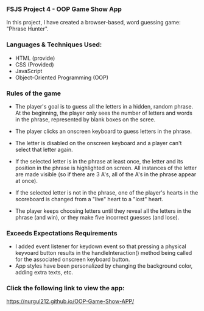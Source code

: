 ### FSJS Project 4 - OOP Game Show App
In this project, I have created a browser-based, word guessing game: "Phrase Hunter". 

### Languages & Techniques Used: 
- HTML (provide)
- CSS (Provided)
- JavaScript
- Object-Oriented Programming (OOP)

### Rules of the game
- The player's goal is to guess all the letters in a hidden, random phrase. At the beginning, the player only sees the number of letters and words in the phrase, represented by blank boxes on the scree.

- The player clicks an onscreen keyboard to guess letters in the phrase.

- The letter is disabled on the onscreen keyboard and a player can't select that letter again.

- If the selected letter is in the phrase at least once, the letter and its position in the phrase is highlighted on screen. All instances of the letter are made visible (so if there are 3 A's, all of the A's in the phrase appear at once).

- If the selected letter is not in the phrase, one of the player's hearts in the scoreboard is changed from a "live" heart to a "lost" heart.

- The player keeps choosing letters until they reveal all the letters in the phrase (and win), or they make five incorrect guesses (and lose).

### Exceeds Expectations Requirements
- I added event listener for keydown event so that pressing a physical keyvoard button results in the handleInteraction() method being called for the associated onscreen keyboard button.
- App styles have been personalized by changing the background color, adding extra texts, etc.

### Click the following link to view the app:
https://nurgul212.github.io/OOP-Game-Show-APP/
